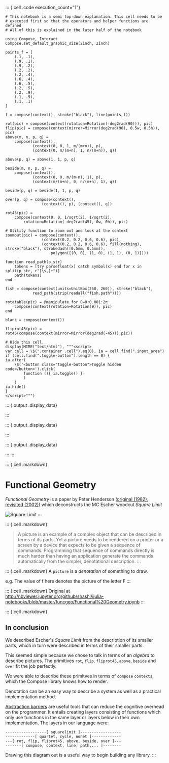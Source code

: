 ::: {.cell .code execution_count="1"}
``` {.python}
# This notebook is a semi top-down explanation. This cell needs to be
# executed first so that the operators and helper functions are defined
# All of this is explained in the later half of the notebook

using Compose, Interact
Compose.set_default_graphic_size(2inch, 2inch)

points_f = [
    (.1, .1),
    (.9, .1),
    (.9, .2),
    (.2, .2),
    (.2, .4),
    (.6, .4),
    (.6, .5),
    (.2, .5),
    (.2, .9),
    (.1, .9),
    (.1, .1)
]

f = compose(context(), stroke("black"), line(points_f))

rot(pic) = compose(context(rotation=Rotation(-deg2rad(90))), pic)
flip(pic) = compose(context(mirror=Mirror(deg2rad(90), 0.5w, 0.5h)), pic)
above(m, n, p, q) =
    compose(context(),
            (context(0, 0, 1, m/(m+n)), p),
            (context(0, m/(m+n), 1, n/(m+n)), q))

above(p, q) = above(1, 1, p, q)

beside(m, n, p, q) =
    compose(context(),
            (context(0, 0, m/(m+n), 1), p),
            (context(m/(m+n), 0, n/(m+n), 1), q))

beside(p, q) = beside(1, 1, p, q)

over(p, q) = compose(context(),
                (context(), p), (context(), q))

rot45(pic) =
    compose(context(0, 0, 1/sqrt(2), 1/sqrt(2),
        rotation=Rotation(-deg2rad(45), 0w, 0h)), pic)

# Utility function to zoom out and look at the context
zoomout(pic) = compose(context(),
                (context(0.2, 0.2, 0.6, 0.6), pic),
                (context(0.2, 0.2, 0.6, 0.6), fill(nothing), stroke("black"), strokedash([0.5mm, 0.5mm]),
                    polygon([(0, 0), (1, 0), (1, 1), (0, 1)])))

function read_path(p_str)
    tokens = [try parsefloat(x) catch symbol(x) end for x in split(p_str, r"[\s,]+")]
    path(tokens)
end

fish = compose(context(units=UnitBox(260, 260)), stroke("black"),
            read_path(strip(readall("fish.path"))))

rotatable(pic) = @manipulate for θ=0:0.001:2π
    compose(context(rotation=Rotation(θ)), pic)
end

blank = compose(context())

fliprot45(pic) = rot45(compose(context(mirror=Mirror(deg2rad(-45))),pic))

# Hide this cell.
display(MIME("text/html"), """<script>
var cell = \$(".container .cell").eq(0), ia = cell.find(".input_area")
if (cell.find(".toggle-button").length == 0) {
ia.after(
    \$('<button class="toggle-button">Toggle hidden code</button>').click(
        function (){ ia.toggle() }
        )
    )
ia.hide()
}
</script>""")
```

::: {.output .display_data}
<script charset="utf-8">(function ($, undefined) {

    function createElem(tag, attr, content) {
	// TODO: remove jQuery dependency
	var el = $("<" + tag + "/>").attr(attr);
	if (content) {
	    el.append(content);
	}
	return el[0];
    }

    // A widget must expose an id field which identifies it to the backend,
    // an elem attribute which is will be added to the DOM, and
    // a getState() method which returns the value to be sent to the backend
    // a sendUpdate() method which sends its current value to the backend
    var Widget = {
	id: undefined,
	elem: undefined,
	label: undefined,
	getState: function () {
	    return this.elem.value;
	},
	sendUpdate: undefined
    };

    var Slider = function (typ, id, init) {
	var attr = { type:  "range",
		     value: init.value,
		     min:   init.min,
		     max:   init.max,
		     step:  init.step },
	    elem = createElem("input", attr),
	    self = this;

	elem.onchange = function () {
	    self.sendUpdate();
	}

	this.id = id;
	this.elem = elem;
	this.label = init.label;

	InputWidgets.commInitializer(this); // Initialize communication
    }
    Slider.prototype = Widget;

    var Checkbox = function (typ, id, init) {
	var attr = { type: "checkbox",
		     checked: init.value },
	    elem = createElem("input", attr),
	    self = this;

	this.getState = function () {
	    return elem.checked;
	}
	elem.onchange = function () {
	    self.sendUpdate();
	}

	this.id = id;
	this.elem = elem;
	this.label = init.label;

	InputWidgets.commInitializer(this);
    }
    Checkbox.prototype = Widget;

    var Button = function (typ, id, init) {
	var attr = { type:    "button",
		     value:   init.label },
	    elem = createElem("input", attr),
	    self = this;
	this.getState = function () {
	    return null;
	}
	elem.onclick = function () {
	    self.sendUpdate();
	}

	this.id = id;
	this.elem = elem;
	this.label = init.label;

	InputWidgets.commInitializer(this);
    }
    Button.prototype = Widget;

    var Text = function (typ, id, init) {
	var attr = { type:  "text",
		     placeholder: init.label,
		     value: init.value },
	    elem = createElem("input", attr),
	    self = this;
	this.getState = function () {
	    return elem.value;
	}
	elem.onkeyup = function () {
	    self.sendUpdate();
	}

	this.id = id;
	this.elem = elem;
	this.label = init.label;

	InputWidgets.commInitializer(this);
    }
    Text.prototype = Widget;

    var Textarea = function (typ, id, init) {
	var attr = { placeholder: init.label },
	    elem = createElem("textarea", attr, init.value),
	    self = this;
	this.getState = function () {
	    return elem.value;
	}
	elem.onchange = function () {
	    self.sendUpdate();
	}

	this.id = id;
	this.elem = elem;
	this.label = init.label;

	InputWidgets.commInitializer(this);
    }
    Textarea.prototype = Widget;

    // RadioButtons
    // Dropdown
    // HTML
    // Latex

    var InputWidgets = {
	Slider: Slider,
	Checkbox: Checkbox,
	Button: Button,
	Text: Text,
	Textarea: Textarea,
	debug: false,
	log: function () {
	    if (InputWidgets.debug) {
		console.log.apply(console, arguments);
	    }
	},
	// a central way to initalize communication
	// for widgets.
	commInitializer: function (widget) {
	    widget.sendUpdate = function () {};
	}
    };

    window.InputWidgets = InputWidgets;

})(jQuery, undefined);
</script>
:::

::: {.output .display_data}
<script charset="utf-8">(function (IPython, $, _, MathJax, Widgets) {
    $.event.special.destroyed = {
	remove: function(o) {
	    if (o.handler) {
		o.handler.apply(this, arguments)
	    }
	}
    }

    var redrawValue = function (container, type, val) {
	var selector = $("<div/>");
	var oa = new IPython.OutputArea(_.extend(selector, {
	    selector: selector,
	    prompt_area: true,
	    events: IPython.events,
	    keyboard_manager: IPython.keyboard_manager
	})); // Hack to work with IPython 2.1.0

	switch (type) {
	case "image/png":
            var _src = 'data:' + type + ';base64,' + val;
	    $(container).find("img").attr('src', _src);
	    break;
	default:
	    var toinsert = IPython.OutputArea.append_map[type].apply(
		oa, [val, {}, selector]
	    );
	    $(container).empty().append(toinsert.contents());
	    selector.remove();
	}
	if (type === "text/latex" && MathJax) {
	    MathJax.Hub.Queue(["Typeset", MathJax.Hub, toinsert.get(0)]);
	}
    }


    $(document).ready(function() {
	Widgets.debug = false; // log messages etc in console.
	function initComm(evt, data) {
	    var comm_manager = data.kernel.comm_manager;
	    comm_manager.register_target("Signal", function (comm) {
		comm.on_msg(function (msg) {
		    //Widgets.log("message received", msg);
		    var val = msg.content.data.value;
		    $(".signal-" + comm.comm_id).each(function() {
			var type = $(this).data("type");
			if (val[type]) {
			    redrawValue(this, type, val[type], type);
			}
		    });
		    delete val;
		    delete msg.content.data.value;
		});
	    });

	    // coordingate with Comm and redraw Signals
	    // XXX: Test using Reactive here to improve performance
	    $([IPython.events]).on(
		'output_appended.OutputArea', function (event, type, value, md, toinsert) {
		    if (md && md.reactive) {
			// console.log(md.comm_id);
			toinsert.addClass("signal-" + md.comm_id);
			toinsert.data("type", type);
			// Signal back indicating the mimetype required
			var comm_manager = IPython.notebook.kernel.comm_manager;
			var comm = comm_manager.comms[md.comm_id];
			comm.send({action: "subscribe_mime",
				   mime: type});
			toinsert.bind("destroyed", function() {
			    comm.send({action: "unsubscribe_mime",
				       mime: type});
			});
		    }
	    });

	    // Set up communication for Widgets
	    Widgets.commInitializer = function (widget) {
		var comm = comm_manager.new_comm(
		    "InputWidget", {widget_id: widget.id}
		);
		widget.sendUpdate = function () {
		    // `this` is a widget here.
		    // TODO: I have a feeling there's some
		    //       IPython bookkeeping to be done here.
		    // Widgets.log("State changed", this, this.getState());
		    comm.send({value: this.getState()});
		}
	    };
	}

	try {
	    // try to initialize right away. otherwise, wait on the status_started event.
	    initComm(undefined, IPython.notebook);
	} catch (e) {
	    $([IPython.events]).on('status_started.Kernel', initComm);
	}
    });
})(IPython, jQuery, _, MathJax, InputWidgets);
</script>
:::

::: {.output .display_data}
<script>
var cell = $(".container .cell").eq(0), ia = cell.find(".input_area")
if (cell.find(".toggle-button").length == 0) {
ia.after(
    $('<button class="toggle-button">Toggle hidden code</button>').click(
        function (){ ia.toggle() }
        )
    )
ia.hide()
}
</script>
:::
:::

::: {.cell .markdown}
# Functional Geometry

*Functional Geometry* is a paper by Peter Henderson ([original
(1982)](users.ecs.soton.ac.uk/peter/funcgeo.pdf), [revisited
(2002)](https://cs.au.dk/~hosc/local/HOSC-15-4-pp349-365.pdf)) which
deconstructs the MC Escher woodcut *Square Limit*

![Square Limit](http://i.imgur.com/LjRzmNM.png)
:::

::: {.cell .markdown}
> A picture is an example of a complex object that can be described in
> terms of its parts. Yet a picture needs to be rendered on a printer or
> a screen by a device that expects to be given a sequence of commands.
> Programming that sequence of commands directly is much harder than
> having an application generate the commands automatically from the
> simpler, denotational description.
:::

::: {.cell .markdown}
A `picture` is a *denotation* of something to draw.

e.g. The value of f here denotes the picture of the letter F
:::

::: {.cell .markdown}
Original at
<http://nbviewer.jupyter.org/github/shashi/ijulia-notebooks/blob/master/funcgeo/Functional%20Geometry.ipynb>
:::

::: {.cell .markdown}
## In conclusion

We described Escher\'s *Square Limit* from the description of its
smaller parts, which in turn were described in terms of their smaller
parts.

This seemed simple because we chose to talk in terms of an *algebra* to
describe pictures. The primitives `rot`, `flip`, `fliprot45`, `above`,
`beside` and `over` fit the job perfectly.

We were able to describe these primitves in terms of `compose`
`contexts`, which the Compose library knows how to render.

Denotation can be an easy way to describe a system as well as a
practical implementation method.

[Abstraction
barriers](https://mitpress.mit.edu/sicp/full-text/sicp/book/node29.html)
are useful tools that can reduce the cognitive overhead on the
programmer. It entails creating layers consisting of functions which
only use functions in the same layer or layers below in their own
implementation. The layers in our language were:

    ------------------[ squarelimit ]------------------
    -------------[ quartet, cycle, nonet ]-------------
    ---[ rot, flip, fliprot45, above, beside, over ]---
    -------[ compose, context, line, path,... ]--------

Drawing this diagram out is a useful way to begin building any library.
:::
